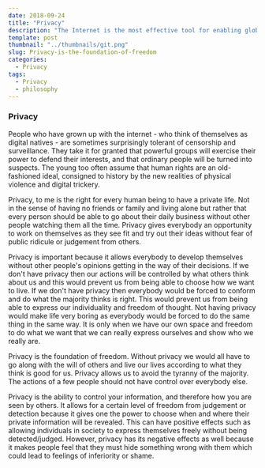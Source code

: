 ```yaml
---
date: 2018-09-24
title: "Privacy"
description: "The Internet is the most effective tool for enabling global communication and empowerment ever developed. However, online privacy is disappearing rapidly."
template: post
thumbnail: "../thumbnails/git.png"
slug: Privacy-is-the-foundation-of-freedom
categories:
  - Privacy
tags:
  - Privacy
  - philosophy
---
```


### Privacy

People who have grown up with the internet - who think of themselves as digital natives - are sometimes surprisingly tolerant of censorship and surveillance. They take it for granted that powerful groups will exercise their power to defend their interests, and that ordinary people will be turned into suspects. The young too often assume that human rights are an old-fashioned ideal, consigned to history by the new realities of physical violence and digital trickery.

Privacy, to me is the right for every human being to have a private life. Not in the sense of having no friends or family and living alone but rather that every person should be able to go about their daily business without other people watching them all the time. Privacy gives everybody an opportunity to work on themselves as they see fit and try out their ideas without fear of public ridicule or judgement from others.

Privacy is important because it allows everybody to develop themselves without other people's opinions getting in the way of their decisions. If we don't have privacy then our actions will be controlled by what others think about us and this would prevent us from being able to choose how we want to live.
If we don't have privacy then everybody would be forced to conform and do what the majority thinks is right. This would prevent us from being able to express our individuality and freedom of thought.
Not having privacy would make life very boring as everybody would be forced to do the same thing in the same way. It is only when we have our own space and freedom to do what we want that we can really express ourselves and show who we really are.

Privacy is the foundation of freedom. Without privacy we would all have to go along with the will of others and live our lives according to what they think is good for us.
Privacy allows us to avoid the tyranny of the majority. The actions of a few people should not have control over everybody else.

Privacy is the ability to control your information, and therefore how you are seen by others. It allows for a certain level of freedom from judgement or detection because it gives one the power to choose when and where their private information will be revealed. This can have positive effects such as allowing individuals in society to express themselves freely without being detected/judged. However, privacy has its negative effects as well because it makes people feel that they must hide something wrong with them which could lead to feelings of inferiority or shame.
